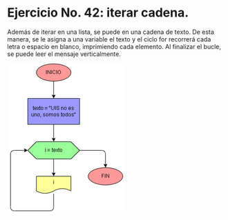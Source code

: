 # Ejercicio No. 42: iterar cadena.

Además de iterar en una lista, se puede en una cadena de texto. De esta manera, se le asigna a una variable el texto y el ciclo for recorrerá cada letra o espacio en blanco, imprimiendo cada elemento. Al finalizar el bucle, se puede leer el mensaje verticalmente.

![Diagrama](diagrama.png "diagrama de flujo")